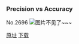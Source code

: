 ### Precision vs Accuracy
No.2696
![图片不见了~~~](https://imgs.xkcd.com/comics/precision_vs_accuracy.png)

[原址](https://xkcd.com//2696) [下载](https://imgs.xkcd.com/comics/precision_vs_accuracy.png)

